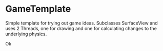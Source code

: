 # GameTemplate
Simple template for trying out game ideas. Subclasses SurfaceView and uses 2 Threads, one for
drawing and one for calculating changes to the underlying physics.

Ok
